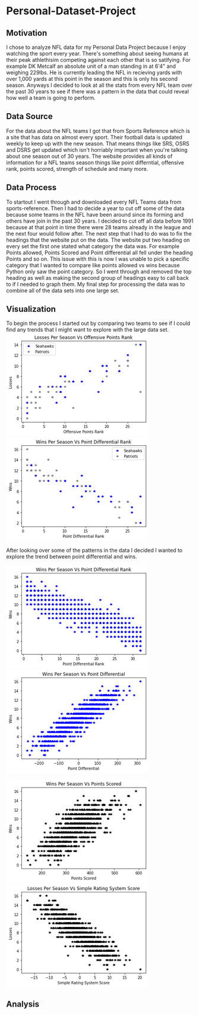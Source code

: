 # Personal-Dataset-Project

## Motivation
I chose to analyze NFL data for my Personal Data Project because I enjoy watching the sport every year. There's something about seeing humans at their peak athlethisim competing against each other that is so satifying. For example DK Metcalf an absolute unit of a man standing in at 6'4" and weighing 229lbs. He is currently leading the NFL in recieving yards with over 1,000 yards at this point in the season and this is only his second season. Anyways I decided to look at all the stats from every NFL team over the past 30 years to see if there was a pattern in the data that could reveal how well a team is going to perform.


## Data Source
For the data about the NFL teams I got that from Sports Reference which is a site that has data on almost every sport. Their football data is updated weekly to keep up with the new season. That means things like SRS, OSRS and DSRS get updated which isn't horriably important when you're talking about one season out of 30 years. The website provides all kinds of information for a NFL teams season things like point differntial, offensive rank, points scored, strength of schedule and many more.


## Data Process
To startout I went through and downloaded every NFL Teams data from sports-reference. Then I had to decide a year to cut off some of the data because some teams in the NFL have been around since its forming and others have join in the past 30 years. I decided to cut off all data before 1991 because at that point in time there were 28 teams already in the league and the next four would follow after. The next step that I had to do was to fix the headings that the website put on the data. The website put two heading on every set the first one stated what category the data was. For example Points allowed, Points Scored and Point differential all fell under the heading Points and so on. This issue with this is now I was unable to pick a specific category that I wanted to compare like points allowed vs wins because Python only saw the point category. So I went through and removed the top heading as well as making the second group of headings easy to call back to if I needed to graph them. My final step for processing the data was to combine all of the data sets into one large set.


## Visualization
To begin the process I started out by comparing two teams to see if I could find any trends that I might want to explore with the large data set.
![l vs off pt rk](https://github.com/Philip-Bailey/Personal-Dataset-Project/blob/master/L%20vs%20Off%20Pt%20Rk.png)
![w vs pt dif rk](https://github.com/Philip-Bailey/Personal-Dataset-Project/blob/master/W%20vs%20Pt%20Dif%20Rk.png)

After looking over some of the patterns in the data I decided I wanted to explore the trend between point differential and wins.

![W vs Pt Dif](https://github.com/Philip-Bailey/Personal-Dataset-Project/blob/master/W%20vs%20Pt%20Dif%20NFL.png)
![W vs Pt Dif](https://github.com/Philip-Bailey/Personal-Dataset-Project/blob/master/W%20vs%20Pt%20Dif.png)

![W vs Pt S](https://github.com/Philip-Bailey/Personal-Dataset-Project/blob/master/W%20vs%20Pts%20S.png)
![L vs SRS](https://github.com/Philip-Bailey/Personal-Dataset-Project/blob/master/L%20vs%20SRS.png)


## Analysis

